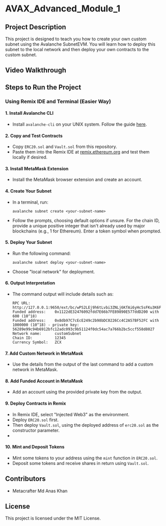 # AVAX_Advanced_Module_1
## Project Description
This project is designed to teach you how to create your own custom subnet using the Avalanche SubnetEVM. You will learn how to deploy this subnet to the local network and then deploy your own contracts to the custom subnet.
## Video Walkthrough


## Steps to Run the Project
### Using Remix IDE and Terminal (Easier Way)
#### 1. Install Avalanche CLI
  - Install `avalanche-cli` on your UNIX system. Follow the guide [here](https://docs.avax.network/tooling/cli-guides/install-avalanche-cli).
#### 2. Copy and Test Contracts
  - Copy `ERC20.sol` and `Vault.sol` from this repository.
  - Paste them into the Remix IDE at [remix.ethereum.org](https://remix.ethereum.org/) and test them locally if desired.
#### 3. Install MetaMask Extension
  - Install the MetaMask browser extension and create an account.
#### 4. Create Your Subnet
  - In a terminal, run:
    ```
    avalanche subnet create <your-subnet-name>
    ```
  - Follow the prompts, choosing default options if unsure. For the chain ID, provide a unique positive integer that isn't already used by major blockchains (e.g., 1 for Ethereum). Enter a token symbol when prompted.
#### 5. Deploy Your Subnet
  - Run the following command:
    ```
    avalanche subnet deploy <your-subnet-name>
    ```
  - Choose "local network" for deployment.
#### 6. Output Interpretation
  - The command output will include details such as:
    ```
    RPC URL:           http://127.0.0.1:9650/ext/bc/wPS2LEj9h6tLvbi3ZNLj6KfAi6yHc5sFKu3K6FPKc2qJvdFf1/rpc
    Funded address:    0x1122dE32476092fdd7E66b7FE89890E577ddD200 with 600 (10^18)
    Funded address:    0x8db97C7cEcE249c2b98bDC0226Cc4C2A57BF52FC with 1000000 (10^18) - private key: 56289e99c94b6912bfc12adc093c9b51124f0dc54ac7a766b2bc5ccf558d8027
    Network name:      customSubnet
    Chain ID:          12345
    Currency Symbol:   ZCX
    ```
#### 7. Add Custom Network in MetaMask
  - Use the details from the output of the last command to add a custom network in MetaMask.
    
#### 8. Add Funded Account in MetaMask
  - Add an account using the provided private key from the output.
    
#### 9. Deploy Contracts in Remix
  - In Remix IDE, select "Injected Web3" as the environment.
  - Deploy `ERC20.sol` first.
  - Then deploy `Vault.sol`, using the deployed address of `erc20.sol` as the constructor parameter.
  - 
#### 10. Mint and Deposit Tokens
  - Mint some tokens to your address using the `mint` function in `ERC20.sol`.
  - Deposit some tokens and receive shares in return using `Vault.sol`.
    
## Contributors
  - Metacrafter Md Anas Khan
## License
This project is licensed under the MIT License.
